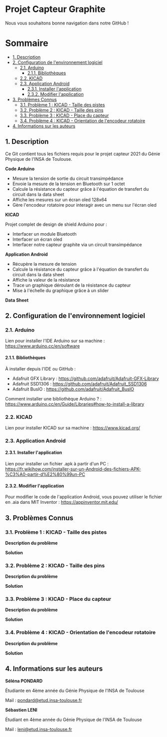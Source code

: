 # Projet Capteur Graphite

Nous vous souhaitons bonne navigation dans notre GitHub ! 

# Sommaire
<!-- TOC depthFrom:2 -->
  - [1. Description](#1-description)
  - [2. Configuration de l'environnement logiciel](#2-configuration-de-lenvironnement-logiciel)
    - [2.1. Arduino](#21-arduino)
      - [2.1.1. Bibliothèques](#211-bibliothèques)
    - [2.2. KICAD](#22-kicad)
    - [2.3. Application Android](#23-application-android)
      - [2.3.1. Installer l'application](#231-installer-lapplication)
      - [2.3.2. Modifier l'application](#232-modifier-lapplication)
  - [3. Problèmes Connus](#3-problèmes-connus)
    - [3.1. Problème 1 : KICAD - Taille des pistes](#31-problème-1--kicad---taille-des-pistes)
    - [3.2. Problème 2 : KICAD - Taille des pins](#32-problème-2--kicad---taille-des-pins)
    - [3.3. Problème 3 : KICAD - Place du capteur](#33-problème-3--kicad---place-du-capteur)
    - [3.4. Problème 4 : KICAD - Orientation de l'encodeur rotatoire](#34-problème-4--kicad---orientation-de-lencodeur-rotatoire)
  - [4. Informations sur les auteurs](#4-informations-sur-les-auteurs)
<!-- /TOC -->

## 1. Description 

Ce Git contient tous les fichiers requis pour le projet capteur 2021 du Génie Physique de l'INSA de Toulouse.

**Code Arduino**

- Mesure la tension de sortie du circuit transimpédance
- Envoie la mesure de la tension en Bluetooth sur 1 octet
- Calcule la résistance du capteur grâce à l'équation de transfert du circuit dans la data sheet
- Affiche les mesures sur un écran oled 128x64
- Gère l'encodeur rotatoire pour interagir avec un menu sur l'écran oled

**KICAD**

Projet complet de design de shield Arduino pour :

- Interfacer un module Bluetooth
- Interfacer un écran oled
- Interfacer notre capteur graphite via un circuit transimpédance

**Application Android**

- Récupère la mesure de tension
- Calcule la résistance du capteur grâce à l'équation de transfert du circuit dans la data sheet
- Affiche la valeur de la résistance 
- Trace un graphique déroulant de la résistance du capteur
- Mise à l'échelle du graphique grâce à un slider

**Data Sheet**


## 2. Configuration de l'environnement logiciel

### 2.1. Arduino

Lien pour installer l'IDE Arduino sur sa machine : https://www.arduino.cc/en/software

#### 2.1.1. Bibliothèques

À installer depuis l'IDE ou GitHub : 
- Adafruit GFX Library : https://github.com/adafruit/Adafruit-GFX-Library
- Adafruit SSD1306 : https://github.com/adafruit/Adafruit_SSD1306
- Adafruit BusIO : https://github.com/adafruit/Adafruit_BusIO

Comment installer une bibliothèque Arduino ? : https://www.arduino.cc/en/Guide/Libraries#how-to-install-a-library

### 2.2. KICAD

Lien pour installer KICAD sur sa machine : https://www.kicad.org/

### 2.3. Application Android

#### 2.3.1. Installer l'application

Lien pour installer un fichier .apk à partir d'un PC : https://fr.wikihow.com/installer-sur-un-Android-des-fichiers-APK-%C3%A0-partir-d%E2%80%99un-PC

#### 2.3.2. Modifier l'application

Pour modifier le code de l'application Android, vous pouvez utiliser le fichier en .aia dans MIT Inventor : https://appinventor.mit.edu/

## 3. Problèmes Connus

### 3.1. Problème 1 : KICAD - Taille des pistes

**Description du problème**

**Solution**

### 3.2. Problème 2 : KICAD - Taille des pins

**Description du problème**

**Solution**

### 3.3. Problème 3 : KICAD - Place du capteur

**Description du problème**

**Solution**

### 3.4. Problème 4 : KICAD - Orientation de l'encodeur rotatoire

**Description du problème**

**Solution**


## 4. Informations sur les auteurs

**Séléna PONDARD**

Étudiante en 4ème année du Génie Physique de l'INSA de Toulouse

Mail : pondard@etud.insa-toulouse.fr

**Sébastien LENI**

Étudiant en 4ème année du Génie Physique de l'INSA de Toulouse

Mail : leni@etud.insa-toulouse.fr
